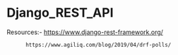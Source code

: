 # Django_REST_API
Resources:-
          https://www.django-rest-framework.org/   
          
          https://www.agiliq.com/blog/2019/04/drf-polls/
          
